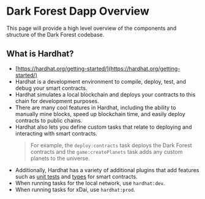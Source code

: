 # Dark Forest Dapp Overview

This page will provide a high level overview of the components and structure of the Dark Forest codebase.

## What is Hardhat?

- [https://hardhat.org/getting-started/](https://hardhat.org/getting-started/)
- Hardhat is a development environment to compile, deploy, test, and debug your smart contracts. 
- Hardhat simulates a local blockchain and deploys your contracts to this chain for development purposes.
- There are many cool features in Hardhat, including the ability to manually mine blocks, speed up blockchain time, and easily deploy contracts to public chains.
- Hardhat also lets you define custom tasks that relate to deploying and interacting with smart contracts. 
    > For example, the `deploy:contracts` task deploys the Dark Forest contracts and the `game:createPlanets` task adds any custom planets to the universe.
- Additionally, Hardhat has a variety of additional plugins that add features such as [unit tests](https://hardhat.org/tutorial/testing-contracts.html#_5-testing-contracts) and [types](https://www.npmjs.com/package/@typechain/hardhat) for smart contracts.
- When running tasks for the local network, use `hardhat:dev`.
- When running tasks for xDai, use `hardhat:prod`.